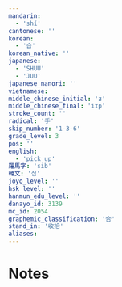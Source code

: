 ```yaml
---
mandarin:
  - 'shí'
cantonese: ''
korean:
  - '습'
korean_native: ''
japanese:
  - 'SHUU'
  - 'JUU'
japanese_nanori: ''
vietnamese:
middle_chinese_initial: 'ʑ'
middle_chinese_final: 'iɪp'
stroke_count: ''
radical: '手'
skip_number: '1-3-6'
grade_level: 3
pos: ''
english:
  - 'pick up'
羅馬字: 'sib'
韓文: '십'
joyo_level: ''
hsk_level: ''
hanmun_edu_level: ''
danayo_id: 3139
mc_id: 2054
graphemic_classification: '合'
stand_in: '收拾'
aliases:
---
```


# Notes
